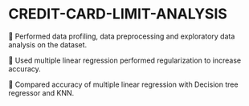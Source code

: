 # CREDIT-CARD-LIMIT-ANALYSIS
 Performed data profiling, data preprocessing and
exploratory data analysis on the dataset. 


 Used multiple linear regression performed
regularization to increase accuracy.


 Compared accuracy of multiple linear regression
with Decision tree regressor and KNN.

